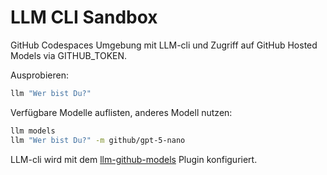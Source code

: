 # LLM CLI Sandbox

GitHub Codespaces Umgebung mit LLM-cli und Zugriff auf GitHub Hosted Models via GITHUB_TOKEN.

Ausprobieren:

```bash
llm "Wer bist Du?"
```

Verfügbare Modelle auflisten, anderes Modell nutzen:

```bash
llm models
llm "Wer bist Du?" -m github/gpt-5-nano
```

LLM-cli wird mit dem [llm-github-models](https://github.com/tonybaloney/llm-github-models) Plugin konfiguriert.
